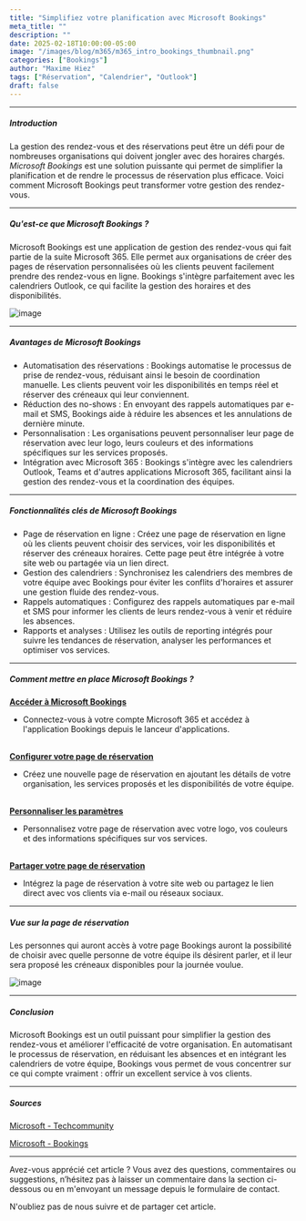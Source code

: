 ```yaml
---
title: "Simplifiez votre planification avec Microsoft Bookings"
meta_title: ""
description: ""
date: 2025-02-18T10:00:00-05:00
image: "/images/blog/m365/m365_intro_bookings_thumbnail.png"
categories: ["Bookings"]
author: "Maxime Hiez"
tags: ["Réservation", "Calendrier", "Outlook"]
draft: false
---
```

---

##### Introduction
La gestion des rendez-vous et des réservations peut être un défi pour de nombreuses organisations qui doivent jongler avec des horaires chargés. *Microsoft Bookings* est une solution puissante qui permet de simplifier la planification et de rendre le processus de réservation plus efficace. Voici comment Microsoft Bookings peut transformer votre gestion des rendez-vous.

---

##### Qu'est-ce que Microsoft Bookings ?
Microsoft Bookings est une application de gestion des rendez-vous qui fait partie de la suite Microsoft 365. Elle permet aux organisations de créer des pages de réservation personnalisées où les clients peuvent facilement prendre des rendez-vous en ligne. Bookings s'intègre parfaitement avec les calendriers Outlook, ce qui facilite la gestion des horaires et des disponibilités.

![image](/images/blog/m365/m365_intro_bookings_001.png)

---

##### Avantages de Microsoft Bookings
- Automatisation des réservations : Bookings automatise le processus de prise de rendez-vous, réduisant ainsi le besoin de coordination manuelle. Les clients peuvent voir les disponibilités en temps réel et réserver des créneaux qui leur conviennent.
- Réduction des no-shows : En envoyant des rappels automatiques par e-mail et SMS, Bookings aide à réduire les absences et les annulations de dernière minute.
- Personnalisation : Les organisations peuvent personnaliser leur page de réservation avec leur logo, leurs couleurs et des informations spécifiques sur les services proposés.
- Intégration avec Microsoft 365 : Bookings s'intègre avec les calendriers Outlook, Teams et d'autres applications Microsoft 365, facilitant ainsi la gestion des rendez-vous et la coordination des équipes.

---

##### Fonctionnalités clés de Microsoft Bookings
- Page de réservation en ligne : Créez une page de réservation en ligne où les clients peuvent choisir des services, voir les disponibilités et réserver des créneaux horaires. Cette page peut être intégrée à votre site web ou partagée via un lien direct.
- Gestion des calendriers : Synchronisez les calendriers des membres de votre équipe avec Bookings pour éviter les conflits d'horaires et assurer une gestion fluide des rendez-vous.
- Rappels automatiques : Configurez des rappels automatiques par e-mail et SMS pour informer les clients de leurs rendez-vous à venir et réduire les absences.
- Rapports et analyses : Utilisez les outils de reporting intégrés pour suivre les tendances de réservation, analyser les performances et optimiser vos services.

---

##### Comment mettre en place Microsoft Bookings ?
**<u>Accéder à Microsoft Bookings</u>**
- Connectez-vous à votre compte Microsoft 365 et accédez à l'application Bookings depuis le lanceur d'applications.
<br/><br/>

**<u>Configurer votre page de réservation</u>**
- Créez une nouvelle page de réservation en ajoutant les détails de votre organisation, les services proposés et les disponibilités de votre équipe.
<br/><br/>

**<u>Personnaliser les paramètres</u>**
- Personnalisez votre page de réservation avec votre logo, vos couleurs et des informations spécifiques sur vos services.
<br/><br/>

**<u>Partager votre page de réservation</u>**
- Intégrez la page de réservation à votre site web ou partagez le lien direct avec vos clients via e-mail ou réseaux sociaux.

---

##### Vue sur la page de réservation
Les personnes qui auront accès à votre page Bookings auront la possibilité de choisir avec quelle personne de votre équipe ils désirent parler, et il leur sera proposé les créneaux disponibles pour la journée voulue.

![image](/images/blog/m365/m365_intro_bookings_002.png)

---

##### Conclusion
Microsoft Bookings est un outil puissant pour simplifier la gestion des rendez-vous et améliorer l'efficacité de votre organisation. En automatisant le processus de réservation, en réduisant les absences et en intégrant les calendriers de votre équipe, Bookings vous permet de vous concentrer sur ce qui compte vraiment : offrir un excellent service à vos clients.

---

##### Sources
[Microsoft - Techcommunity](https://techcommunity.microsoft.com/blog/nonprofittechies/simplify-your-scheduling-with-microsoft-bookings/4369100)

[Microsoft - Bookings](https://www.microsoft.com/fr-ca/microsoft-365/business/scheduling-and-booking-app?ef_id=_k_EAIaIQobChMIkdX7rNathAMVIXNHAR3UjwsDEAAYASAAEgKz2vD_BwE_k_&OCID=AIDcmmepmcp11k_SEM__k_EAIaIQobChMIkdX7rNathAMVIXNHAR3UjwsDEAAYASAAEgKz2vD_BwE_k_&gad_source=1&gclid=EAIaIQobChMIkdX7rNathAMVIXNHAR3UjwsDEAAYASAAEgKz2vD_BwE)

---


Avez-vous apprécié cet article ? Vous avez des questions, commentaires ou suggestions, n’hésitez pas à laisser un commentaire dans la section ci-dessous ou en m'envoyant un message depuis le formulaire de contact.

N'oubliez pas de nous suivre et de partager cet article.